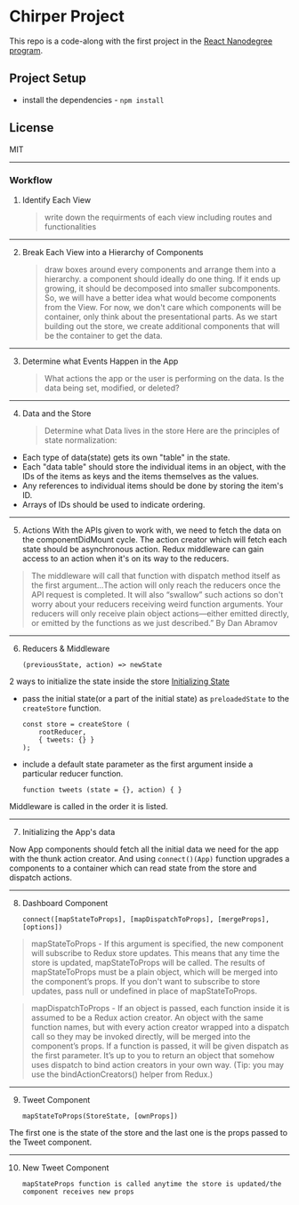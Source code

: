 # Chirper Project

This repo is a code-along with the first project in the [React Nanodegree program](https://www.udacity.com/course/react-nanodegree--nd019).

## Project Setup

-   install the dependencies - `npm install`

## License

MIT

---

### Workflow

1. Identify Each View

    > write down the requirments of each view including routes and functionalities

---

2. Break Each View into a Hierarchy of Components

    > draw boxes around every components and arrange them into a hierarchy.
    > a component should ideally do one thing. If it ends up growing, it should be decomposed into smaller subcomponents. So, we will have a better idea what would become components from the View. For now, we don't care which components will be container, only think about the presentational parts. As we start building out the store, we create additional components that will be the container to get the data.

---

3. Determine what Events Happen in the App

    > What actions the app or the user is performing on the data. Is the data being set, modified, or deleted?

---

4. Data and the Store

    > Determine what Data lives in the store
    > Here are the principles of state normalization:

-   Each type of data(state) gets its own "table" in the state.
-   Each "data table" should store the individual items in an object, with the IDs of the items as keys and the items themselves as the values.
-   Any references to individual items should be done by storing the item's ID.
-   Arrays of IDs should be used to indicate ordering.

---

5. Actions
   With the APIs given to work with, we need to fetch the data on the componentDidMount cycle.
   The action creator which will fetch each state should be asynchronous action.
   Redux middleware can gain access to an action when it's on its way to the reducers.

> The middleware will call that function with dispatch method itself as the first argument...The action will only reach the reducers once the API request is completed. It will also “swallow” such actions so don't worry about your reducers receiving weird function arguments. Your reducers will only receive plain object actions—either emitted directly, or emitted by the functions as we just described.” By Dan Abramov

---

6.  Reducers & Middleware

        (previousState, action) => newState

2 ways to initialize the state inside the store
[Initializing State](https://redux.js.org/recipes/structuring-reducers/initializing-state)

-   pass the initial state(or a part of the initial state) as `preloadedState` to the `createStore` function.


        const store = createStore (
            rootReducer,
            { tweets: {} }
        );

-   include a default state parameter as the first argument inside a particular reducer function.


        function tweets (state = {}, action) { }

Middleware is called in the order it is listed.

---

7. Initializing the App's data

Now App components should fetch all the initial data we need for the app with the thunk action creator.
And using `connect()(App)` function upgrades a components to a container which can read state from the store and dispatch actions.

---

8.  Dashboard Component

        connect([mapStateToProps], [mapDispatchToProps], [mergeProps], [options])

> mapStateToProps - If this argument is specified, the new component will subscribe to Redux store updates. This means that any time the store is updated, mapStateToProps will be called. The results of mapStateToProps must be a plain object, which will be merged into the component’s props. If you don't want to subscribe to store updates, pass null or undefined in place of mapStateToProps.

> mapDispatchToProps - If an object is passed, each function inside it is assumed to be a Redux action creator. An object with the same function names, but with every action creator wrapped into a dispatch call so they may be invoked directly, will be merged into the component’s props. If a function is passed, it will be given dispatch as the first parameter. It’s up to you to return an object that somehow uses dispatch to bind action creators in your own way. (Tip: you may use the bindActionCreators() helper from Redux.)

---

9.  Tweet Component

        mapStateToProps(StoreState, [ownProps])

The first one is the state of the store and the last one is the props passed to the Tweet component.

---

10. New Tweet Component

        mapStateProps function is called anytime the store is updated/the component receives new props
